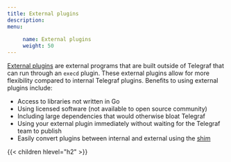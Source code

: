 ```yaml
---
title: External plugins
description:
menu:
  
     name: External plugins
     weight: 50
---
```


[External plugins](/EXTERNAL_PLUGINS.md) are external programs that are built outside
of Telegraf that can run through an `execd` plugin. These external plugins allow for
more flexibility compared to internal Telegraf plugins. Benefits to using external plugins include:
- Access to libraries not written in Go
- Using licensed software (not available to open source community)
- Including large dependencies that would otherwise bloat Telegraf
- Using your external plugin immediately without waiting for the Telegraf team to publish
- Easily convert plugins between internal and external using the [shim](/telegraf/latest/external_plugins/shim/)



{{< children hlevel="h2" >}}
